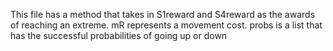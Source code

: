This file has a method that takes in S1reward and S4reward as the awards of reaching an extreme. mR represents a movement cost. probs is a list that has the successful probabilities of going up or down  
